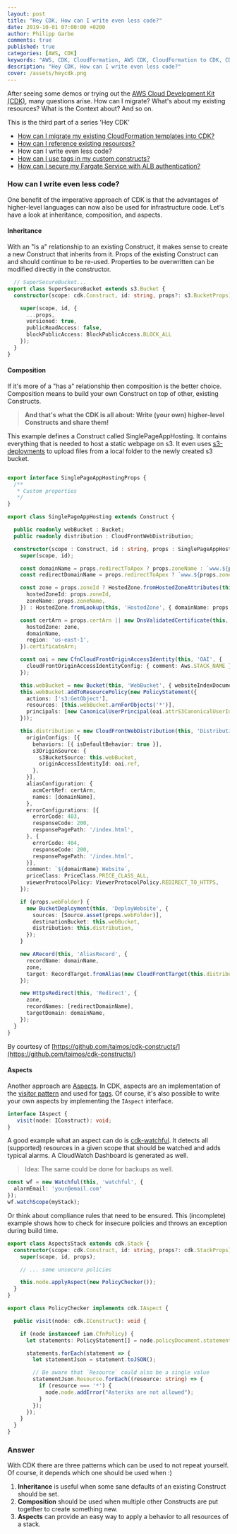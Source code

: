 ```yaml
---
layout: post
title: "Hey CDK, How can I write even less code?"
date: 2019-10-01 07:00:00 +0200
author: Philipp Garbe
comments: true
published: true
categories: [AWS, CDK]
keywords: "AWS, CDK, CloudFormation, AWS CDK, CloudFormation to CDK, CDK GetAtt, CDK Inheritance, CDK Aspects, CDK Composition"
description: "Hey CDK, How can I write even less code?"
cover: /assets/heycdk.png
---
```


After seeing some demos or trying out the [AWS Cloud Development Kit (CDK)](https://aws.amazon.com/cdk/), many questions arise. How can I migrate? What's about my existing resources? What is the Context about? And so on.

This is the third part of a series 'Hey CDK'
- [How can I migrate my existing CloudFormation templates into CDK?](/blog/2019/09/11/hey-cdk-how-to-migrate/)
- [How can I reference existing resources?](/blog/2019/09/20/hey-cdk-how-to-use-existing-resources/)
- How can I write even less code?
- [How can I use tags in my custom constructs?](/blog/2020/01/21/hey-cdk-how-to-use-tags-in-custom-constructs/)
- [How can I secure my Fargate Service with ALB authentication?](/blog/2020/05/27/hey-cdk-how-to-oidc-alb-fargate/)

### How can I write even less code?
One benefit of the imperative approach of CDK is that the advantages of higher-level languages can now also be used for infrastructure code. Let's have a look at inheritance, composition, and aspects.

#### Inheritance
With an "Is a" relationship to an existing Construct, it makes sense to create a new Construct that inherits from it. Props of the existing Construct can and should continue to be re-used. Properties to be overwritten can be modified directly in the constructor.

```typescript
  // SuperSecureBucket...
export class SuperSecureBucket extends s3.Bucket {
  constructor(scope: cdk.Construct, id: string, props?: s3.BucketProps) {

    super(scope, id, { 
      ...props, 
      versioned: true,
      publicReadAccess: false,
      blockPublicAccess: BlockPublicAccess.BLOCK_ALL
    });
  }
}  
```

#### Composition
If it's more of a "has a" relationship then composition is the better choice. Composition means to build your own Construct on top of other, existing Constructs.

> __And that's what the CDK is all about: Write (your own) higher-level Constructs and share them!__

This example defines a Construct called SinglePageAppHosting. It contains everything that is needed to host a static webpage on s3. It even uses [s3-deployments](https://docs.aws.amazon.com/cdk/api/latest/docs/aws-s3-deployment-readme.html) to upload files from a local folder to the newly created s3 bucket.

```typescript

export interface SinglePageAppHostingProps {
  /**
   * Custom properties
   */
}

export class SinglePageAppHosting extends Construct {

  public readonly webBucket : Bucket;
  public readonly distribution : CloudFrontWebDistribution;

  constructor(scope : Construct, id : string, props : SinglePageAppHostingProps) {
    super(scope, id);

    const domainName = props.redirectToApex ? props.zoneName : `www.${props.zoneName}`;
    const redirectDomainName = props.redirectToApex ? `www.${props.zoneName}` : props.zoneName;

    const zone = props.zoneId ? HostedZone.fromHostedZoneAttributes(this, 'HostedZone', {
      hostedZoneId: props.zoneId,
      zoneName: props.zoneName,
    }) : HostedZone.fromLookup(this, 'HostedZone', { domainName: props.zoneName });

    const certArn = props.certArn || new DnsValidatedCertificate(this, 'Certificate', {
      hostedZone: zone,
      domainName,
      region: 'us-east-1',
    }).certificateArn;

    const oai = new CfnCloudFrontOriginAccessIdentity(this, 'OAI', {
      cloudFrontOriginAccessIdentityConfig: { comment: Aws.STACK_NAME },
    });

    this.webBucket = new Bucket(this, 'WebBucket', { websiteIndexDocument: 'index.html' });
    this.webBucket.addToResourcePolicy(new PolicyStatement({
      actions: ['s3:GetObject'],
      resources: [this.webBucket.arnForObjects('*')],
      principals: [new CanonicalUserPrincipal(oai.attrS3CanonicalUserId)],
    }));

    this.distribution = new CloudFrontWebDistribution(this, 'Distribution', {
      originConfigs: [{
        behaviors: [{ isDefaultBehavior: true }],
        s3OriginSource: {
          s3BucketSource: this.webBucket,
          originAccessIdentityId: oai.ref,
        },
      }],
      aliasConfiguration: {
        acmCertRef: certArn,
        names: [domainName],
      },
      errorConfigurations: [{
        errorCode: 403,
        responseCode: 200,
        responsePagePath: '/index.html',
      }, {
        errorCode: 404,
        responseCode: 200,
        responsePagePath: '/index.html',
      }],
      comment: `${domainName} Website`,
      priceClass: PriceClass.PRICE_CLASS_ALL,
      viewerProtocolPolicy: ViewerProtocolPolicy.REDIRECT_TO_HTTPS,
    });

    if (props.webFolder) {
      new BucketDeployment(this, 'DeployWebsite', {
        sources: [Source.asset(props.webFolder)],
        destinationBucket: this.webBucket,
        distribution: this.distribution,
      });
    }

    new ARecord(this, 'AliasRecord', {
      recordName: domainName,
      zone,
      target: RecordTarget.fromAlias(new CloudFrontTarget(this.distribution)),
    });

    new HttpsRedirect(this, 'Redirect', {
      zone,
      recordNames: [redirectDomainName],
      targetDomain: domainName,
    });
  }
}  
```
By courtesy of [https://github.com/taimos/cdk-constructs/](https://github.com/taimos/cdk-constructs/)


#### Aspects
Another approach are [Aspects](https://docs.aws.amazon.com/cdk/latest/guide/aspects.html). In CDK, aspects are an implementation of the [visitor pattern](https://en.wikipedia.org/wiki/Visitor_pattern) and used for [tags](https://docs.aws.amazon.com/cdk/latest/guide/tagging.html). Of course, it's also possible to write your own aspects by implementing the `IAspect` interface.

```typescript
interface IAspect {
   visit(node: IConstruct): void;
}
```

A good example what an aspect can do is [cdk-watchful](https://github.com/eladb/cdk-watchful). It detects all (supported) resources in a given scope that should be watched and adds typical alarms. A CloudWatch Dashboard is generated as well.

> Idea: The same could be done for backups as well. 

```typescript
const wf = new Watchful(this, 'watchful', {
  alarmEmail: 'your@email.com'
});
wf.watchScope(myStack);
```

Or think about compliance rules that need to be ensured. This (incomplete) example shows how to check for insecure policies and throws an exception during build time.

```typescript
export class AspectsStack extends cdk.Stack {
  constructor(scope: cdk.Construct, id: string, props?: cdk.StackProps) {
    super(scope, id, props);

    // ... some unsecure policies

    this.node.applyAspect(new PolicyChecker());
  }
}

export class PolicyChecker implements cdk.IAspect {

  public visit(node: cdk.IConstruct): void {

    if (node instanceof iam.CfnPolicy) {
      let statements: PolicyStatement[] = node.policyDocument.statements;

      statements.forEach(statement => {
        let statementJson = statement.toJSON();

        // Be aware that `Resource` could also be a single value
        statementJson.Resource.forEach((resource: string) => {
          if (resource === '*') {
            node.node.addError("Asteriks are not allowed");
          }
        });
      });
    }
  }
}
```


### Answer
With CDK there are three patterns which can be used to not repeat yourself. Of course, it depends which one should be used when :) 

1. __Inheritance__ is useful when some sane defaults of an existing Construct should be set. 
2. __Composition__ should be used when multiple other Constructs are put together to create something new.
3. __Aspects__ can provide an easy way to apply a behavior to all resources of a stack.

